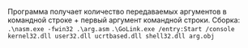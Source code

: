 Программа получает количество передаваемых аргументов в командной строке + первый аргумент командной строки.
Сборка: 
```.\nasm.exe -fwin32 .\arg.asm```
```.\GoLink.exe /entry:Start /console kernel32.dll user32.dll ucrtbased.dll shell32.dll arg.obj```
